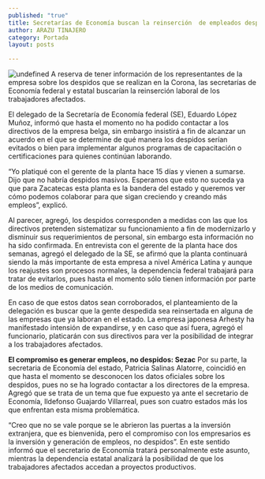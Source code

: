 ```yaml
---
published: "true"
title: Secretarías de Economía buscan la reinserción  de empleados despedidos de la cervecería Corona
author: ARAZU TINAJERO
category: Portada
layout: posts

---
```


![undefined](http://i.imgur.com/uc0IcBSm.jpg)
A reserva de tener información de los representantes de la empresa sobre los despidos que se realizan en la Corona, las secretarías de Economía federal y estatal buscarían la reinserción laboral de los trabajadores afectados.

El delegado de la Secretaría de Economía federal (SE), Eduardo López Muñoz, informó que hasta el momento no ha podido contactar a los directivos de la empresa belga, sin embargo insistirá a fin de alcanzar un acuerdo en el que se determine de qué manera los despidos serían evitados o bien para implementar algunos programas de capacitación o certificaciones para quienes continúan laborando.

“Yo platiqué con el gerente de la planta hace 15 días y vienen a sumarse. Dijo que no habría despidos masivos. Esperamos que esto no suceda ya que para Zacatecas esta planta es la bandera del estado y queremos ver cómo podemos colaborar para que sigan creciendo y creando más empleos”, explicó.

Al parecer, agregó, los despidos corresponden a medidas con las que los directivos pretenden sistematizar su funcionamiento a fin de modernizarlo y disminuir sus requerimientos de personal, sin embargo esta información no ha sido confirmada. 
En entrevista con el gerente de la planta hace dos semanas, agregó el delegado de la SE, se afirmó que la planta continuará siendo la más importante de esta empresa a nivel América Latina y aunque los reajustes son procesos normales, la dependencia federal trabajará para tratar de evitarlos, pues hasta el momento sólo tienen información por parte de los medios de comunicación.

En caso de que estos datos sean corroborados, el planteamiento de la delegación es buscar que la gente despedida sea reinsertada en alguna de las empresas que ya laboran en el estado. La empresa japonesa Arhesty ha manifestado intensión de expandirse, y en caso que así fuera, agregó el funcionario, platicarán con sus directivos para ver la posibilidad de integrar a los trabajadores afectados.

**El compromiso es generar 
empleos, no despidos: Sezac**
Por su parte, la secretaria de Economía del estado, Patricia Salinas Alatorre, coincidió en que hasta el momento se desconocen los datos oficiales sobre los despidos, pues no se ha logrado contactar a los directores de la empresa.
Agregó que se trata de un tema que fue expuesto ya ante el secretario de Economía, Ildefonso Guajardo Villarreal, pues son cuatro estados más los que enfrentan esta misma problemática.

“Creo que no se vale porque se le abrieron las puertas a la inversión extranjera, que es bienvenida, pero el compromiso con los empresarios es la inversión y generación de empleos, no despidos”.
En este sentido informó que el secretario de Economía tratará personalmente este asunto, mientras la dependencia estatal analizará la posibilidad de que los trabajadores afectados accedan a proyectos productivos.
